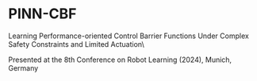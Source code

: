 # PINN-CBF
Learning Performance-oriented Control Barrier Functions Under Complex Safety Constraints and Limited Actuation\\

Presented at the 8th Conference on Robot Learning (2024), Munich, Germany
